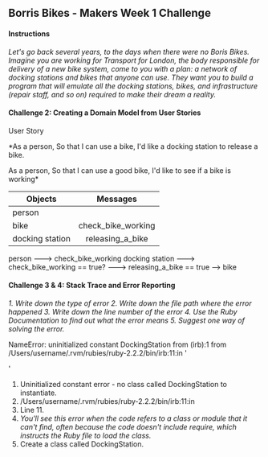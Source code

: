## Borris Bikes - Makers Week 1 Challenge ##

#### Instructions ####

*Let's go back several years, to the days when there were no Boris Bikes. Imagine you are working for Transport for London, the body responsible for delivery of a new bike system, come to you with a plan: a network of docking stations and bikes that anyone can use. They want you to build a program that will emulate all the docking stations, bikes, and infrastructure (repair staff, and so on) required to make their dream a reality.*

#### Challenge 2: Creating a Domain Model from User Stories ####

User Story

*As a person,
So that I can use a bike,
I'd like a docking station to release a bike.

As a person,
So that I can use a good bike,
I'd like to see if a bike is working*

| Objects        | Messages           
| ---------------|:----------------------:|
| person         |                        |
| bike           | check_bike_working     |
| docking station| releasing_a_bike       |

person ---> check_bike_working
docking station ---> check_bike_working == true? ---> releasing_a_bike == true --> bike


#### Challenge 3 & 4: Stack Trace and Error Reporting ####

*1. Write down the type of error
 2. Write down the file path where the error happened
 3. Write down the line number of the error
 4. Use the Ruby Documentation to find out what the error means
 5. Suggest one way of solving the error.*

NameError: uninitialized constant DockingStation
  from (irb):1
  from /Users/username/.rvm/rubies/ruby-2.2.2/bin/irb:11:in '<main>'

1. Uninitialized constant error - no class called DockingStation to instantiate.
2. /Users/username/.rvm/rubies/ruby-2.2.2/bin/irb:11:in
3. Line 11.
4. *You'll see this error when the code refers to a class or module that it can't find, often because the code doesn't include require, which instructs the Ruby file to load the class.*
5. Create a class called DockingStation.
